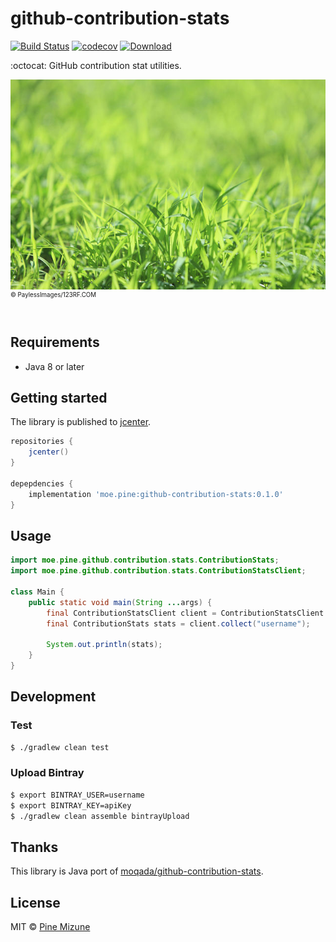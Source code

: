 # github-contribution-stats

[![Build Status](https://travis-ci.com/pine/github-contribution-stats.svg?branch=master)](https://travis-ci.com/pine/github-contribution-stats)
[![codecov](https://codecov.io/gh/pine/github-contribution-stats/branch/master/graph/badge.svg)](https://codecov.io/gh/pine/github-contribution-stats)
[![Download](https://api.bintray.com/packages/pinemz/maven/github-contribution-stats/images/download.svg)](https://bintray.com/pinemz/maven/github-contribution-stats)

:octocat: GitHub contribution stat utilities.

![](pr/readme.jpg)<br>
<sup><sup>&copy; PaylessImages/123RF.COM</sup></sup>
<br>
<br>

## Requirements

- Java 8 or later

## Getting started
The library is published to [jcenter](https://bintray.com/pinemz/maven/github-contribution-stats).

```gradle
repositories {
    jcenter()
}

depepdencies {
    implementation 'moe.pine:github-contribution-stats:0.1.0'
}
```

## Usage

```java
import moe.pine.github.contribution.stats.ContributionStats;
import moe.pine.github.contribution.stats.ContributionStatsClient;

class Main {
    public static void main(String ...args) {
        final ContributionStatsClient client = ContributionStatsClient.create();
        final ContributionStats stats = client.collect("username");

        System.out.println(stats);
    }
}
```

## Development
### Test

```bash
$ ./gradlew clean test
```

### Upload Bintray

```bash
$ export BINTRAY_USER=username
$ export BINTRAY_KEY=apiKey
$ ./gradlew clean assemble bintrayUpload
```

## Thanks
This library is Java port of [moqada/github-contribution-stats](https://github.com/moqada/github-contribution-stats).

## License
MIT &copy; [Pine Mizune](https://profile.pine.moe)
